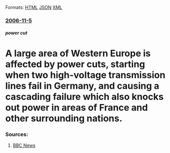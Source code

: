 
Formats: [HTML](/news/2006/11/5/a-large-area-of-western-europe-is-affected-by-power-cuts-starting-when-two-high-voltage-transmission-lines-fail-in-germany-and-causing-a.html)  [JSON](/news/2006/11/5/a-large-area-of-western-europe-is-affected-by-power-cuts-starting-when-two-high-voltage-transmission-lines-fail-in-germany-and-causing-a.json)  [XML](/news/2006/11/5/a-large-area-of-western-europe-is-affected-by-power-cuts-starting-when-two-high-voltage-transmission-lines-fail-in-germany-and-causing-a.xml)  

### [2006-11-5](/news/2006/11/5/index.md)

##### power cut
#  A large area of Western Europe is affected by power cuts, starting when two high-voltage transmission lines fail in Germany, and causing a cascading failure which also knocks out power in areas of France and other surrounding nations. 




### Sources:

1. [BBC News](http://news.bbc.co.uk/1/hi/world/europe/6117880.stm)
